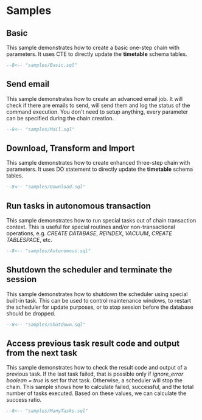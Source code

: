 # Samples

## Basic

This sample demonstrates how to create a basic one-step chain with parameters. It uses CTE to directly update the
**timetable** schema tables.

```sql
--8<-- "samples/Basic.sql"
```

## Send email

This sample demonstrates how to create an advanced email job. It will check if there are emails to send,
will send them and log the status of the command execution. You don't need to setup anything, every parameter
can be specified during the chain creation.

```sql
--8<-- "samples/Mail.sql"
```

## Download, Transform and Import

This sample demonstrates how to create enhanced three-step chain with parameters. It uses DO statement to directly update the
**timetable** schema tables.

```sql
--8<-- "samples/Download.sql"
```

## Run tasks in autonomous transaction

This sample demonstrates how to run special tasks out of chain transaction context. This is useful for special routines and/or 
non-transactional operations, e.g. *CREATE DATABASE*, *REINDEX*, *VACUUM*, *CREATE TABLESPACE*, etc.

```sql
--8<-- "samples/Autonomous.sql"
```

## Shutdown the scheduler and terminate the session

This sample demonstrates how to shutdown the scheduler using special built-in task. This can be used to control 
maintenance windows, to restart the scheduler for update purposes, or to stop session before the database should be 
dropped.

```sql
--8<-- "samples/Shutdown.sql"
```

## Access previous task result code and output from the next task

This sample demonstrates how to check the result code and output of a previous task. If the last task failed, 
that is possible only if *ignore_error boolean = true* is set for that task. Otherwise, a scheduler will 
stop the chain. This sample shows how to calculate failed, successful, and the total number of tasks executed. 
Based on these values, we can calculate the success ratio.

```sql
--8<-- "samples/ManyTasks.sql"
```